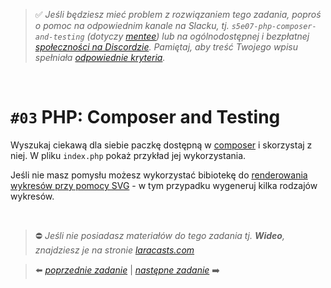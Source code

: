 > :white_check_mark: *Jeśli będziesz mieć problem z rozwiązaniem tego zadania, poproś o pomoc na odpowiednim kanale na Slacku, tj. `s5e07-php-composer-and-testing` (dotyczy [mentee](https://devmentor.pl/mentoring-javascript/)) lub na ogólnodostępnej i bezpłatnej [społeczności na Discordzie](https://devmentor.pl/discord). Pamiętaj, aby treść Twojego wpisu spełniała [odpowiednie kryteria](https://devmentor.pl/jak-prosic-o-pomoc/).*

&nbsp;

# `#03` PHP: Composer and Testing

Wyszukaj ciekawą dla siebie paczkę dostępną w [composer](https://packagist.org/) i skorzystaj z niej. W pliku `index.php` pokaż przykład jej wykorzystania. 

Jeśli nie masz pomysłu możesz wykorzystać bibiotekę do [renderowania wykresów przy pomocy SVG](https://packagist.org/packages/maantje/charts) - w tym przypadku wygeneruj kilka rodzajów wykresów.

&nbsp;
> :no_entry: *Jeśli nie posiadasz materiałów do tego zadania tj. **Wideo**, znajdziesz je na stronie [laracasts.com](https://laracasts.com/referral/bogolubow)*

> :arrow_left: [*poprzednie zadanie*](./../02) | [*następne zadanie*](./../04) :arrow_right:
